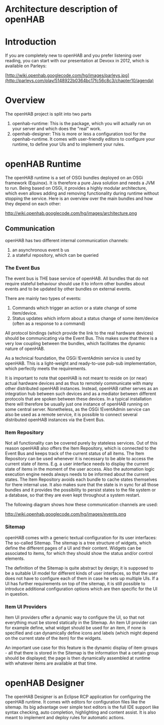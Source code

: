 # Architecture description of openHAB

# Introduction

If you are completely new to openHAB and you prefer listening over reading, you can start with our presentation at Devoxx in 2012, which is available on Parleys:

[http://wiki.openhab.googlecode.com/hg/images/parleys.jpg](http://parleys.com/play/5148922b0364bc17fc56c8c3/chapter10/agenda)

# Overview

The openHAB project is split into two parts
1. openhab-runtime: This is the package, which you will actually run on your server and which does the "real" work.
1. openhab-designer: This is more or less a configuration tool for the openhab-runtime. It comes with user-friendly editors to configure your runtime, to define your UIs and to implement your rules.

# openHAB Runtime

The openHAB runtime is a set of OSGi bundles deployed on an OSGi framework (Equinox). It is therefore a pure Java solution and needs a JVM to run. Being based on OSGi, it provides a highly modular architecture, which even allows adding and removing functionality during runtime without stopping the service. Here is an overview over the main bundles and how they depend on each other:

http://wiki.openhab.googlecode.com/hg/images/architecture.png

## Communication

openHAB has two different internal communication channels:
1. an asynchronous event b us
1. a stateful repository, which can be queried

### The Event Bus

The event bus is THE base service of openHAB. All bundles that do not require stateful behaviour should use it to inform other bundles about events and to be updated by other bundles on external events.

There are mainly two types of events: 
1. Commands which trigger an action or a state change of some item/device.
1. Status updates which inform about a status change of some item/device (often as a response to a command)

All protocol bindings (which provide the link to the real hardware devices) should be communicating via the Event Bus. This makes sure that there is a very low coupling between the bundles, which facilitates the dynamic nature of openHAB.

As a technical foundation, the OSGi !EventAdmin service is used by openHAB. This is a light-weight and ready-to-use pub-sub implementation, which perfectly meets the requirements.

It is important to note that openHAB is not meant to reside on (or near) actual hardware devices and as thus to remotely communicate with many other distributed openHAB instances. Instead, openHAB rather serves as an integration hub between such devices and as a mediator between different protocols that are spoken between these devices.
In a typical installation there will therefore be usually just one instance of openHAB running on some central server. Nonetheless, as the OSGi !EventAdmin service can also be used as a remote service, it is possible to connect several distributed openHAB instances via the Event Bus.

### Item Repository

Not all functionality can be covered purely by stateless services. Out of this reason openHAB also offers the Item Repository, which is connected to the Event Bus and keeps track of the current status of all items.
The Item Repository can be used whenever it is necessary to be able to access the current state of items. E.g. a user interface needs to display the current state of items in the moment of the user access. Also the automation logic execution engine needs always needs to be informed about the current states.
The Item Repository avoids each bundle to cache states themselves for there internal use. It also makes sure that the state is in sync for all those bundles and it provides the possibility to persist states to the file system or a database, so that they are even kept throughout a system restart.

The following diagram shows how these communication channels are used:

http://wiki.openhab.googlecode.com/hg/images/events.png

### Sitemap

openHAB comes with a generic textual configuration for its user interfaces: The so-called Sitemap. The sitemap is a tree structure of widgets, which define the different pages of a UI and their content. Widgets can be associated to items, for which they should show the status and/or control elements.

The definition of the Sitemap is quite abstract by design; it is supposed to be a suitable UI model for different kinds of user interfaces, so that the user does not have to configure each of them in case he sets up multiple UIs. If a UI has further requirements on top of the sitemap, it is still possible to introduce additional configuration options which are then specific for the UI in question.

### Item UI Providers

Item UI providers offer a dynamic way to configure the UI, so that not everything must be stored statically in the Sitemap. An item UI provider can for example define, what widget should be used for an item, if none is specified and can dynamically define icons and labels (which might depend on the current state of the item) for the widgets.

An important use case for this feature is the dynamic display of item groups - all that there is stored in the Sitemap is the information that a certain group should be displayed; the page is then dynamically assembled at runtime with whatever items are available at that time.

# openHAB Designer

The openHAB Designer is an Eclipse RCP application for configuring the openHAB runtime.
It comes with editors for configuration files like the sitemap. Its big advantage over simple text editors is the full IDE support like syntax checking, auto completion, highlighting and content assist. It is also meant to implement and deploy rules for automatic actions.